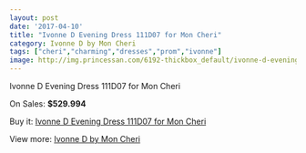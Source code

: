 ```yaml
---
layout: post
date: '2017-04-10'
title: "Ivonne D Evening Dress 111D07 for Mon Cheri"
category: Ivonne D by Mon Cheri
tags: ["cheri","charming","dresses","prom","ivonne"]
image: http://img.princessan.com/6192-thickbox_default/ivonne-d-evening-dress-111d07-for-mon-cheri.jpg
---
```

Ivonne D Evening Dress 111D07 for Mon Cheri

On Sales: **$529.994**
<a href="https://www.princessan.com/en/ivonne-d-by-mon-cheri/2846-ivonne-d-evening-dress-111d07-for-mon-cheri.html"><amp-img layout="responsive" width="600" height="600" src="//img.princessan.com/6192-thickbox_default/ivonne-d-evening-dress-111d07-for-mon-cheri.jpg" alt="Ivonne D Evening Dress 111D07 for Mon Cheri 0" /></a>
<a href="https://www.princessan.com/en/ivonne-d-by-mon-cheri/2846-ivonne-d-evening-dress-111d07-for-mon-cheri.html"><amp-img layout="responsive" width="600" height="600" src="//img.princessan.com/6193-thickbox_default/ivonne-d-evening-dress-111d07-for-mon-cheri.jpg" alt="Ivonne D Evening Dress 111D07 for Mon Cheri 1" /></a>

Buy it: [Ivonne D Evening Dress 111D07 for Mon Cheri](https://www.princessan.com/en/ivonne-d-by-mon-cheri/2846-ivonne-d-evening-dress-111d07-for-mon-cheri.html "Ivonne D Evening Dress 111D07 for Mon Cheri")

View more: [Ivonne D by Mon Cheri](https://www.princessan.com/en/23-ivonne-d-by-mon-cheri "Ivonne D by Mon Cheri")